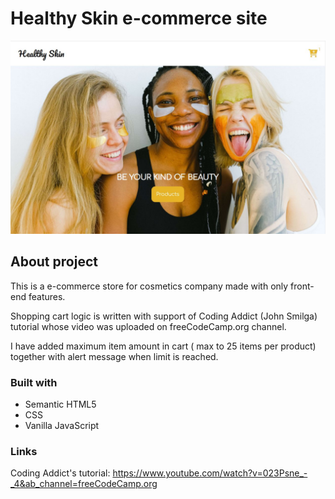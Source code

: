 # Healthy Skin e-commerce site

![Design preview for the Personal portfolio](./images/site-screenshot.jpg)

## About project

This is a e-commerce store for cosmetics company made with only front-end features.

Shopping cart logic is written with support of Coding Addict (John Smilga) tutorial whose video was uploaded on freeCodeCamp.org channel.

I have added maximum item amount in cart ( max to 25 items per product) together with alert message when limit is reached.

### Built with

- Semantic HTML5
- CSS
- Vanilla JavaScript

### Links

Coding Addict's tutorial: https://www.youtube.com/watch?v=023Psne_-_4&ab_channel=freeCodeCamp.org
